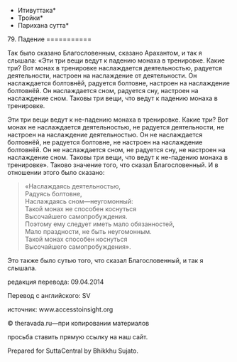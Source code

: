 * Итивуттака*
* Тройки*
* Парихана сутта*

79\. Падение
\=\=\=\=\=\=\=\=\=\=\=

Так было сказано Благословенным, сказано Арахантом, и так я слышала: «Эти три вещи ведут к падению монаха в тренировке\. Какие три? Вот монах в тренировке наслаждается деятельностью, радуется деятельности, настроен на наслаждение от деятельности\. Он наслаждается болтовнёй, радуется болтовне, настроен на наслаждение болтовнёй\. Он наслаждается сном, радуется сну, настроен на наслаждение сном\. Таковы три вещи, что ведут к падению монаха в тренировке\.

Эти три вещи ведут к не\-падению монаха в тренировке\. Какие три? Вот монах не наслаждается деятельностью, не радуется деятельности, не настроен на наслаждение деятельностью\. Он не наслаждается болтовнёй, не радуется болтовне, не настроен на наслаждение болтовнёй\. Он не наслаждается сном, не радуется сну, не настроен на наслаждение сном\. Таковы три вещи, что ведут к не\-падению монаха в тренировке»\. Таково значение того, что сказал Благословенный\. И в отношении этого было сказано:

> «Наслаждаясь деятельностью,  
> Радуясь болтовне,  
> Наслаждаясь сном—неугомонный:  
> Такой монах не способен коснуться  
> Высочайшего самопробуждения\.  
> Поэтому ему следует иметь мало обязанностей,  
> Мало праздности, не быть неугомонным\.  
> Такой монах способен коснуться  
> Высочайшего самопробуждения»\.

Это также было сутью того, что сказал Благословенный, и так я слышала\.

редакция перевода: 09\.04\.2014

Перевод с английского: SV

источник: www\.accesstoinsight\.org

© theravada\.ru—при копировании материалов

просьба ставить прямую ссылку на наш сайт\.

Prepared for SuttaCentral by Bhikkhu Sujato\.